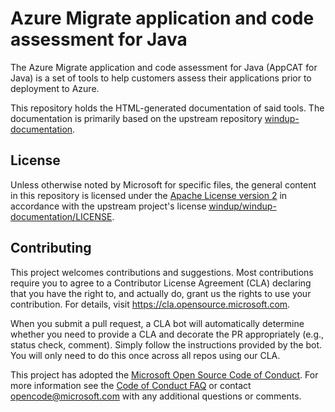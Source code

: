 # Azure Migrate application and code assessment for Java

The Azure Migrate application and code assessment for Java (AppCAT for Java) is a set of tools to help customers assess their applications prior to deployment to Azure. 

This repository holds the HTML-generated documentation of said tools. The documentation is primarily based on the upstream repository [windup-documentation](https://github.com/windup/windup-documentation).

## License

Unless otherwise noted by Microsoft for specific files, the general content in this repository is licensed under the [Apache License version 2](./LICENSE) in accordance with the upstream project's license [windup/windup-documentation/LICENSE](https://github.com/windup/windup-documentation/blob/main/LICENSE).

## Contributing

This project welcomes contributions and suggestions.  Most contributions require you to agree to a
Contributor License Agreement (CLA) declaring that you have the right to, and actually do, grant us
the rights to use your contribution. For details, visit https://cla.opensource.microsoft.com.

When you submit a pull request, a CLA bot will automatically determine whether you need to provide
a CLA and decorate the PR appropriately (e.g., status check, comment). Simply follow the instructions
provided by the bot. You will only need to do this once across all repos using our CLA.

This project has adopted the [Microsoft Open Source Code of Conduct](https://opensource.microsoft.com/codeofconduct/).
For more information see the [Code of Conduct FAQ](https://opensource.microsoft.com/codeofconduct/faq/) or
contact [opencode@microsoft.com](mailto:opencode@microsoft.com) with any additional questions or comments.

